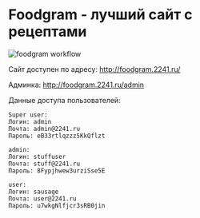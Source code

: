 # Foodgram - лучший сайт с рецептами

![foodgram workflow](https://github.com/melax08/foodgram-project-react/actions/workflows/foodgram-workflow.yml/badge.svg)


Сайт доступен по адресу: http://foodgram.2241.ru/

Админка: http://foodgram.2241.ru/admin

Данные доступа пользователей:

```
Super user:
Логин: admin
Почта: admin@2241.ru
Пароль: eB33rtlqzzz5KkQflzt

admin:
Логин: stuffuser
Почта: stuff@2241.ru
Пароль: 8Fypjhwew3urziSse5E

user:
Логин: sausage
Почта: user@2241.ru
Пароль: u7wkgNlfjcr3sRB0jin
```